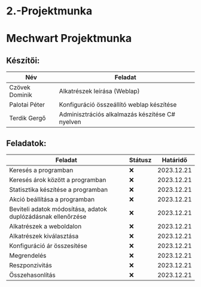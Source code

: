 # 2.-Projektmunka
# Mechwart Projektmunka
## Készítői: 
| Név     | Feladat |
| ---      | ---       |
| Czövek Dominik | Alkatrészek leírása (Weblap) |
| Palotai Péter | Konfiguráció összeállító weblap készítése |
| Terdik Gergő     | Adminisztrációs alkalmazás készítése C# nyelven |
## Feladatok: 
| Feladat | Státusz | Határidő |
| --- | --- | --- |
| Keresés a programban | ❌ | 2023.12.21 | 
| Keresés árok között a programban |❌|  2023.12.21 |
| Statisztika készítése a programban | ❌ |  2023.12.21 |
| Akció beállítása a programban | ❌ |  2023.12.21 |
| Beviteli adatok módosítása, adatok duplózádásnak ellenőrzése | ❌ |  2023.12.21 |
| Alkatrészek a weboldalon | ❌ |  2023.12.21 |
| Alkatrészek kiválasztása | ❌ |  2023.12.21 |
| Konfiguráció ár összesítése | ❌ |  2023.12.21 |
| Megrendelés | ❌ |  2023.12.21 |
| Reszponzivitás | ❌ |  2023.12.21 |
| Összehasonlítás | ❌ |  2023.12.21 |
